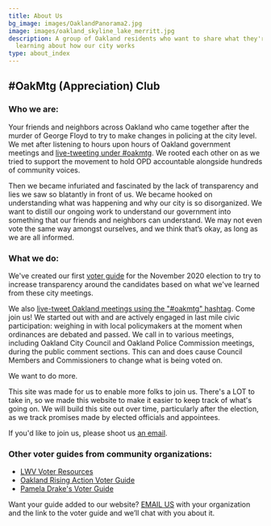 ```yaml
---
title: About Us
bg_image: images/OaklandPanorama2.jpg
image: images/oakland_skyline_lake_merritt.jpg
description: A group of Oakland residents who want to share what they're
  learning about how our city works
type: about_index
---
```

## \#OakMtg (Appreciation) Club

### Who we are:

Your friends and neighbors across Oakland who came together after the murder of George Floyd to try to make changes in policing at the city level. We met after listening to hours upon hours of Oakland government meetings and [live-tweeting under #oakmtg](https://twitter.com/search?q=%23oakmtg). We rooted each other on as we tried to support the movement to hold OPD accountable alongside hundreds of community voices.

Then we became infuriated and fascinated by the lack of transparency and lies we saw so blatantly in front of us. We became hooked on understanding what was happening and why our city is so disorganized. We want to distill our ongoing work to understand our government into something that our friends and neighbors can understand. We may not even vote the same way amongst ourselves, and we think that’s okay, as long as we are all informed.

### What we do:

We've created our first [voter guide](/guide) for the November 2020 election to try to increase transparency around the candidates based on what we've learned from these city meetings.

We also [live-tweet Oakland meetings using the "#oakmtg" hashtag](https://twitter.com/search?q=%23oakmtg). Come join us! We started out with and are actively engaged in last mile civic participation: weighing in with local policymakers at the moment when ordinances are debated and passed. We call in to various meetings, including Oakland City Council and Oakland Police Commission meetings, during the public comment sections. This can and does cause Council Members and Commissioners to change what is being voted on.

We want to do more.

This site was made for us to enable more folks to join us. There's a LOT to take in, so we made this website to make it easier to keep track of what's going on. We will build this site out over time, particularly after the election, as we track promises made by elected officials and appointees.

If you'd like to join us, please shoot us [an email](mailto:oakmtg-club@googlegroups.com).

### Other voter guides from community organizations:

* [LWV Voter Resources](https://my.lwv.org/california/oakland/whats-new-make-plan)
* [Oakland Rising Action Voter Guide](https://www.oaklandrisingaction.org/2020-voter-guide/)
* [Pamela Drake's Voter Guide](https://draketalkoakland.com/2020/08/27/1126/)



Want your guide added to our website? [EMAIL US](<mailto: oakmtg-club@googlegroups.com>) with your organization and the link to the voter guide and we’ll chat with you about it.